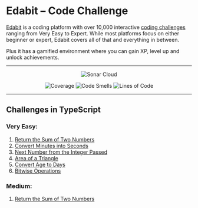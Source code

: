 # Edabit – Code Challenge

[Edabit](https://edabit.com/) is a coding platform with over 10,000 interactive [coding challenges](https://edabit.com/challenges) ranging from Very Easy to Expert. While most platforms focus on either beginner or expert, Edabit covers all of that and everything in between.

Plus it has a gamified environment where you can gain XP, level up and unlock achievements.

---

<p align="center">
    <img src="https://sonarcloud.io/images/project_badges/sonarcloud-white.svg" alt="Sonar Cloud">
</p>

<p align="center">
    <img src="https://sonarcloud.io/api/project_badges/measure?project=jakubjirous_edabit-code-challenge&metric=coverage" alt="Coverage">
    <img src="https://sonarcloud.io/api/project_badges/measure?project=jakubjirous_edabit-code-challenge&metric=code_smells" alt="Code Smells">
    <img src="https://sonarcloud.io/api/project_badges/measure?project=jakubjirous_edabit-code-challenge&metric=ncloc" alt="Lines of Code">
</p>

---

## Challenges in TypeScript

### Very Easy:

1. [Return the Sum of Two Numbers](/src/challenges/very-easy/01-addition/INDEX.md)
2. [Convert Minutes into Seconds](/src/challenges/very-easy/02-convert/INDEX.md)
3. [Next Number from the Integer Passed](/src/challenges/very-easy/03-next-number/INDEX.md)
4. [Area of a Triangle](/src/challenges/very-easy/04-triangle-area/INDEX.md)
5. [Convert Age to Days](/src/challenges/very-easy/05-age-to-days/INDEX.md)
6. [Bitwise Operations](/src/challenges/very-easy/06-bitwise-operations/INDEX.md)

### Medium:

1. [Return the Sum of Two Numbers](/src/challenges/medium/01-how-much-is-true/INDEX.md)
